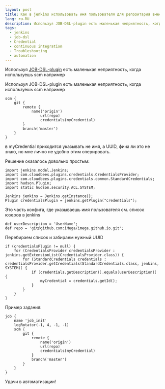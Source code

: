 ```yaml
---
layout: post
title: Как в jenkins использовать имя пользователя для репозитария вместо UUID
lang: ru-RU
description: Используя JOB-DSL-plugin есть маленькая неприятность, когда используешь scm
tags:
  - jenkins
  - job-dsl
  - Credential
  - continuous integration
  - Troubleshooting
  - automation
---
```

Используя [JOB-DSL-plugin](https://github.com/jenkinsci/job-dsl-plugin/wiki) есть маленькая неприятность, когда используешь scm например
<!--more-->

Используя JOB-DSL-plugin есть маленькая неприятность, когда используешь scm например

```
scm {
    git {
        remote {
            name('origin')
                url(repo)
                credentials(myCredential)
        }
        branch('master')
    }
}
```

в myCredential приходится указывать не имя, а UUID, фича ли это не знаю, но мне лично не удобно этим оперировать.

<!--more-->

Решение оказалось довольно простым:

```
import jenkins.model.Jenkins;
import com.cloudbees.plugins.credentials.CredentialsProvider;
import com.cloudbees.plugins.credentials.common.StandardCredentials;
import hudson.Plugin;
import static hudson.security.ACL.SYSTEM;

Jenkins jenkins = Jenkins.getInstance();
Plugin credentialsPlugin = jenkins.getPlugin("credentials");
```

Это часть конфига, где указываешь имя пользователя см. список юзеров в jenkins

```
def userDescription = 'UserName';
def repo = 'git@github.com:iMega/imega.github.io.git';
```

Перебираем список и забираем нужный UUID

```
if (credentialsPlugin != null) {
    for (CredentialsProvider credentialsProvider : jenkins.getExtensionList(CredentialsProvider.class)) {
        for (StandardCredentials credentials : credentialsProvider.getCredentials(StandardCredentials.class, jenkins, SYSTEM)) {
            if (credentials.getDescription().equals(userDescription)) {
                myCredential = credentials.getId();
            }
        }
    }
}
```

Пример задания:

```
job {
    name 'job_init'
    logRotator(-1, 4, -1, -1)
    scm {
        git {
            remote {
                name('origin')
                url(repo)
                credentials(myCredential)
            }
            branch('master')
        }
    }
}
```
Удачи в автоматизации!
